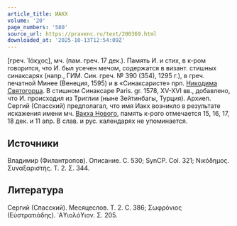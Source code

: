 ```yaml
---
article_title: ИАКХ
volume: '20'
page_numbers: '580'
source_url: https://pravenc.ru/text/200369.html
downloaded_at: '2025-10-13T12:54:09Z'
---
```


[греч. ᾿Ιάκχος], мч. (пам. греч. 17 дек.). Память И. и стих, в к-ром говорится, что И. был усечен мечом, содержатся в визант. стишных синаксарях (напр., ГИМ. Син. греч. № 390 (354), 1295 г.), в греч. печатной Минее (Венеция, 1595) и в «Синаксаристе» прп. [Никодима Святогорца](<https://pravenc.ru/text/Никодим Святогорец.html>). В стишном Синаксаре Paris. gr. 1578, XV-XVI вв., добавлено, что И. происходил из Триглии (ныне Зейтинбагы, Турция). Архиеп. Сергий (Спасский) предполагал, что имя Иакх возникло в результате искажения имени мч. [Вакха Нового](<https://pravenc.ru/text/Вакха Нового.html>), память к-рого отмечается 15, 16, 17, 18 дек. и 11 апр. В слав. и рус. календарях не упоминается.

## Источники

Владимир (Филантропов). Описание. С. 530; SynCP. Col. 321; Νικόδημος. Συναξαριστής. Τ. 2. Σ. 344.

## Литература

Сергий (Спасский). Месяцеслов. Т. 2. С. 386; Σωφρόνιος (Εὐστρατιάδης). ῾Αϒιολόϒιον. Σ. 205.
